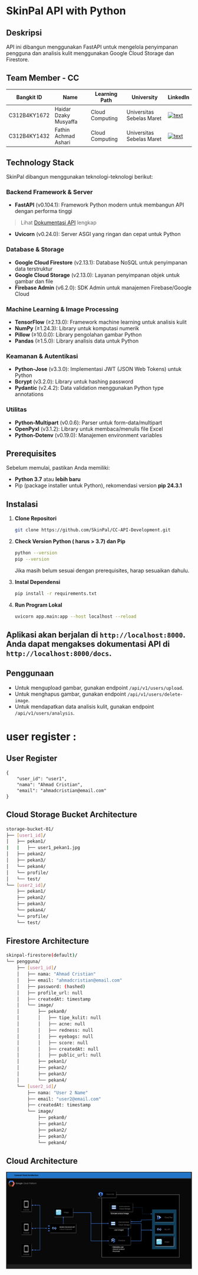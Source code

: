 # SkinPal API with Python

## Deskripsi
API ini dibangun menggunakan FastAPI untuk mengelola penyimpanan pengguna dan analisis kulit menggunakan Google Cloud Storage dan Firestore.


## Team Member - CC

| Bangkit ID | Name | Learning Path | University |LinkedIn |
| ---      | ---       | ---       | ---       | ---       |
| C312B4KY1672 | Haidar Dzaky Musyaffa  | Cloud Computing| Universitas Sebelas Maret | [![text](https://img.shields.io/badge/LinkedIn-0077B5?style=for-the-badge&logo=linkedin&logoColor=white)](https://www.linkedin.com/in/haidar-dzaky-musyaffa-6aa688269) |
| C312B4KY1432 | Fathin Achmad Ashari| Cloud Computing | Universitas Sebelas Maret | [![text](https://img.shields.io/badge/LinkedIn-0077B5?style=for-the-badge&logo=linkedin&logoColor=white)](https://www.linkedin.com/in/fathin-achmad-ashari) |


## Technology Stack

SkinPal dibangun menggunakan teknologi-teknologi berikut:

### Backend Framework & Server
- **FastAPI** (v0.104.1): Framework Python modern untuk membangun API dengan performa tinggi

> Lihat [Dokumentasi API](https://skinpal-api-backend-989761954410.asia-southeast2.run.app/docs) lengkap
- **Uvicorn** (v0.24.0): Server ASGI yang ringan dan cepat untuk Python

### Database & Storage
- **Google Cloud Firestore** (v2.13.1): Database NoSQL untuk penyimpanan data terstruktur
- **Google Cloud Storage** (v2.13.0): Layanan penyimpanan objek untuk gambar dan file
- **Firebase Admin** (v6.2.0): SDK Admin untuk manajemen Firebase/Google Cloud

### Machine Learning & Image Processing
- **TensorFlow** (≥2.13.0): Framework machine learning untuk analisis kulit
- **NumPy** (≥1.24.3): Library untuk komputasi numerik
- **Pillow** (≥10.0.0): Library pengolahan gambar Python
- **Pandas** (≥1.5.0): Library analisis data untuk Python

### Keamanan & Autentikasi
- **Python-Jose** (v3.3.0): Implementasi JWT (JSON Web Tokens) untuk Python
- **Bcrypt** (v3.2.0): Library untuk hashing password
- **Pydantic** (v2.4.2): Data validation menggunakan Python type annotations

### Utilitas
- **Python-Multipart** (v0.0.6): Parser untuk form-data/multipart
- **OpenPyxl** (v3.1.2): Library untuk membaca/menulis file Excel
- **Python-Dotenv** (v0.19.0): Manajemen environment variables

## Prerequisites
Sebelum memulai, pastikan Anda memiliki:
- **Python 3.7** atau **lebih baru**
- Pip (package installer untuk Python), rekomendasi version **pip 24.3.1** 

## Instalasi

1. **Clone Repositori**
   ```bash
   git clone https://github.com/SkinPal/CC-API-Development.git
   ```
1. **Check Version Python ( harus > 3.7) dan Pip**
   ```bash
   python --version
   pip --version
   ```
   Jika masih belum sesuai dengan prerequisites, harap sesuaikan dahulu.

3. **Instal Dependensi**
   ```bash
   pip install -r requirements.txt
   ```
4. **Run Program Lokal**
   ```bash
   uvicorn app.main:app --host localhost --reload
   ```

## Aplikasi akan berjalan di `http://localhost:8000`. Anda dapat mengakses dokumentasi API di `http://localhost:8000/docs`.

## Penggunaan
- Untuk mengupload gambar, gunakan endpoint `/api/v1/users/upload`.
- Untuk menghapus gambar, gunakan endpoint `/api/v1/users/delete-image`.
- Untuk mendapatkan data analisis kulit, gunakan endpoint `/api/v1/users/analysis`.

user register :
=======
## User Register ##
```
{
    "user_id": "user1",
    "nama": "Ahmad Cristian",
    "email": "ahmadcristian@email.com"
}
```

## Cloud Storage Bucket Architecture ##
```bash
storage-bucket-01/
├── [user1_id]/
│   ├── pekan1/
|   |   ├── user1_pekan1.jpg  
│   ├── pekan2/
│   ├── pekan3/
│   └── pekan4/
│   └── profile/
│   └── test/
└── [user2_id]/
    ├── pekan1/
    ├── pekan2/
    ├── pekan3/
    └── pekan4/
    └── profile/
    └── test/
```

## Firestore Architecture ##
```bash
skinpal-firestore(default)/
└── pengguna/
    ├── [user1_id]/
    │   ├── nama: "Ahmad Cristian"
    │   ├── email: "ahmadcristian@email.com"
    │   ├── password: (hashed)
    │   ├── profile_url: null
    │   ├── createdAt: timestamp
    │   └── image/
    │       ├── pekan0/
    │       │   ├── tipe_kulit: null
    │       │   ├── acne: null
    │       │   ├── redness: null
    │       │   ├── eyebags: null
    │       │   ├── score: null
    │       │   ├── createdAt: null
    │       │   ├── public_url: null
    │       ├── pekan1/
    │       ├── pekan2/
    │       ├── pekan3/
    │       └── pekan4/
    └── [user2_id]/
        ├── nama: "User 2 Name"
        ├── email: "user2@email.com"
        ├── createdAt: timestamp
        └── image/
            ├── pekan0/
            ├── pekan1/
            ├── pekan2/
            ├── pekan3/
            └── pekan4/

```

## Cloud Architecture 
![Gambar Arsitektur Cloud](img/skinpal-arsitecture.drawio.png)



